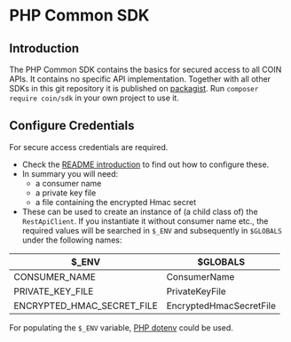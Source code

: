 # PHP Common SDK

## Introduction

The PHP Common SDK contains the basics for secured access to all COIN APIs.
It contains no specific API implementation. Together with all other SDKs in this git repository it is published on
[packagist](https://packagist.org/packages/coin/sdk). Run `composer require coin/sdk` in your own project to use it.

## Configure Credentials

For secure access credentials are required.
- Check the [README introduction](../README.md#introduction) to find out how to configure these.
- In summary you will need:
    - a consumer name
    - a private key file
    - a file containing the encrypted Hmac secret
- These can be used to create an instance of (a child class of) the `RestApiClient`.
If you instantiate it without consumer name etc., the required values will be searched in `$_ENV` and subsequently in `$GLOBALS`
under the following names:

| $_ENV | $GLOBALS |
|---|---|
| CONSUMER_NAME | ConsumerName |
| PRIVATE_KEY_FILE | PrivateKeyFile |
| ENCRYPTED_HMAC_SECRET_FILE | EncryptedHmacSecretFile |

For populating the `$_ENV` variable, [PHP dotenv](https://github.com/vlucas/phpdotenv) could be used.
